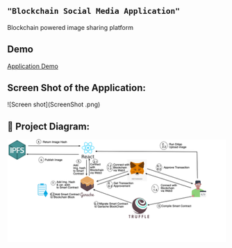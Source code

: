 ## ```"Blockchain Social Media Application"```

Blockchain powered image sharing platform

## Demo 
[Application Demo](https://youtu.be/a7eV0H2uFTg)

## Screen Shot of the Application:

![Screen shot](ScreenShot .png)

## 🔧 Project Diagram:

![Project Diagram](BlockchainSMDig.png)
